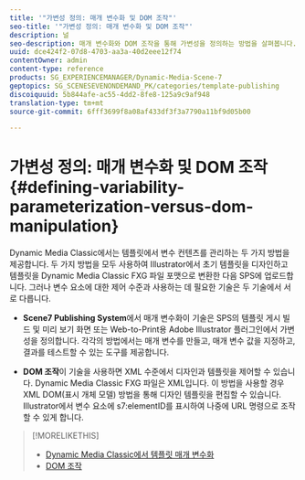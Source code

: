 ```yaml
---
title: '"가변성 정의: 매개 변수화 및 DOM 조작"'
seo-title: '"가변성 정의: 매개 변수화 및 DOM 조작"'
description: 널
seo-description: 매개 변수화와 DOM 조작을 통해 가변성을 정의하는 방법을 살펴봅니다.
uuid: dce424f2-07d8-4703-aa3a-40d2eee12f74
contentOwner: admin
content-type: reference
products: SG_EXPERIENCEMANAGER/Dynamic-Media-Scene-7
geptopics: SG_SCENESEVENONDEMAND_PK/categories/template-publishing
discoiquuid: 5b844afe-ac55-4dd2-8fe8-125a9c9af948
translation-type: tm+mt
source-git-commit: 6fff3699f8a08af433df3f3a7790a11bf9d05b00

---
```



# 가변성 정의: 매개 변수화 및 DOM 조작{#defining-variability-parameterization-versus-dom-manipulation}

Dynamic Media Classic에서는 템플릿에서 변수 컨텐츠를 관리하는 두 가지 방법을 제공합니다. 두 가지 방법을 모두 사용하여 Illustrator에서 초기 템플릿을 디자인하고 템플릿을 Dynamic Media Classic FXG 파일 포맷으로 변환한 다음 SPS에 업로드합니다. 그러나 변수 요소에 대한 제어 수준과 사용하는 데 필요한 기술은 두 기술에서 서로 다릅니다.

* **Scene7 Publishing System**&#x200B;에서 매개 변수화이 기술은 SPS의 템플릿 게시 빌드 및 미리 보기 화면 또는 Web-to-Print용 Adobe Illustrator 플러그인에서 가변성을 정의합니다. 각각의 방법에서는 매개 변수를 만들고, 매개 변수 값을 지정하고, 결과를 테스트할 수 있는 도구를 제공합니다.

* **DOM 조작**&#x200B;이 기술을 사용하면 XML 수준에서 디자인과 템플릿을 제어할 수 있습니다. Dynamic Media Classic FXG 파일은 XML입니다. 이 방법을 사용할 경우 XML DOM(표시 개체 모델) 방법을 통해 디자인 템플릿을 편집할 수 있습니다. Illustrator에서 변수 요소에 s7:elementID를 표시하여 나중에 URL 명령으로 조작할 수 있게 합니다.

>[!MORELIKETHIS]
>
>* [Dynamic Media Classic에서 템플릿 매개 변수화](parameterizing-template-scene7.md#parameterizing_a_template_in_scene7)
>* [DOM 조작](dom-manipulation.md#dom_manipulation)

